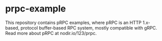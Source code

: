 # prpc-example

This repository contains pRPC examples, where pRPC is an HTTP 1.x-based, 
protocol buffer-based RPC system, mostly compatible with gRPC.
Read more about pRPC at nodir.io/123/prpc.
